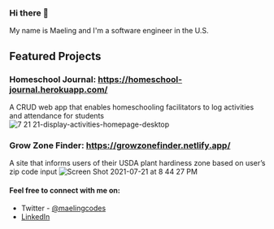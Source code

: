 ### Hi there 👋

My name is Maeling and I'm a software engineer in the U.S. 

## Featured Projects
### Homeschool Journal: https://homeschool-journal.herokuapp.com/
A CRUD web app that enables homeschooling facilitators to log activities and attendance for students 
![7 21 21-display-activities-homepage-desktop](https://user-images.githubusercontent.com/13966892/126577340-45012351-90a3-434a-a70c-dc6b3aa26884.jpg)


### Grow Zone Finder: https://growzonefinder.netlify.app/
A site that informs users of their USDA plant hardiness zone based on user’s zip code input
![Screen Shot 2021-07-21 at 8 44 27 PM](https://user-images.githubusercontent.com/13966892/126577290-5553c6d1-0938-49fe-b20e-cf7a8b522647.jpg)


#### Feel free to connect with me on:
- Twitter - [@maelingcodes](https://twitter.com/maelingcodes)
- [LinkedIn](https://www.linkedin.com/in/maeling-murphy-ph-d-590593191/)

<!--
**maelingmurphy/maelingmurphy** is a ✨ _special_ ✨ repository because its `README.md` (this file) appears on your GitHub profile.

Here are some ideas to get you started:

- 🔭 I’m currently working on ...
- 🌱 I’m currently learning ...
- 👯 I’m looking to collaborate on ...
- 🤔 I’m looking for help with ...
- 💬 Ask me about ...
- 📫 How to reach me: ...
- 😄 Pronouns: ...
- ⚡ Fun fact: ...
-->
